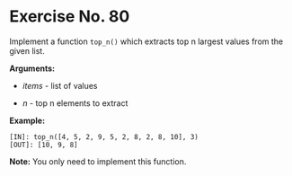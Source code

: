 # Exercise No. 80


Implement a function `top_n()` which extracts top n largest values from the given list.


**Arguments:**

-   *items* - list of values

-   *n* - top n elements to extract


**Example:**


    [IN]: top_n([4, 5, 2, 9, 5, 2, 8, 2, 8, 10], 3)
    [OUT]: [10, 9, 8]




**Note:** You only need to implement this function.